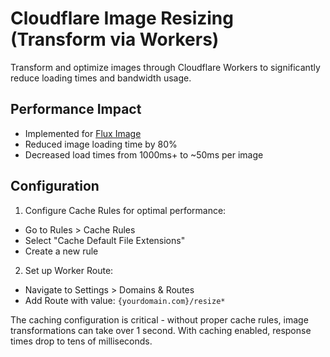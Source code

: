 # Cloudflare Image Resizing (Transform via Workers)

Transform and optimize images through Cloudflare Workers to significantly reduce loading times and bandwidth usage.

## Performance Impact
- Implemented for [Flux Image](https://flux-image.com)
- Reduced image loading time by 80% 
- Decreased load times from 1000ms+ to ~50ms per image

## Configuration
1. Configure Cache Rules for optimal performance:
  - Go to Rules > Cache Rules
  - Select "Cache Default File Extensions" 
  - Create a new rule

2. Set up Worker Route:
  - Navigate to Settings > Domains & Routes
  - Add Route with value: `{yourdomain.com}/resize*`

The caching configuration is critical - without proper cache rules, image transformations can take over 1 second. With caching enabled, response times drop to tens of milliseconds.

